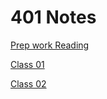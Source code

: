 # 401 Notes

[Prep work Reading](401-Prepwork/README.md)

[Class 01](Class01/Class1.md)

[Class 02](Class02/Class2.md)
